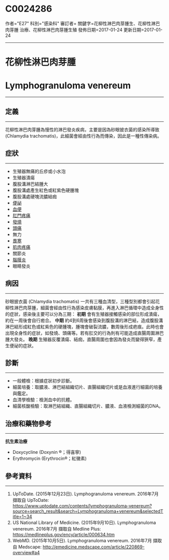 # C0024286
作者="E27"
科別="感染科"
審訂者=
關鍵字=花柳性淋巴肉芽腫生、花柳性淋巴肉芽腫 治療、花柳性淋巴肉芽腫生殖
發佈日期=2017-01-24
更新日期=2017-01-24

----------
# 花柳性淋巴肉芽腫
# Lymphogranuloma venereum
----------
## 定義
----------

花柳性淋巴肉芽腫為慢性的淋巴發炎疾病，主要是因為砂眼披衣菌的感染所導致 (Chlamydia trachomatis)，此細菌會經由性行為而傳染，因此是一種性傳染病。

## 症狀
----------
- 生殖器無痛的丘疹或小水泡
- 生殖器潰瘍
- 腹股溝淋巴結腫大
- 腹股溝處產生紅色或紅紫色硬腫塊
- 腹股溝處硬塊流膿結痂
- [便祕](C0009806)
- [血便](C0018932)
- [肛門疼痛](C0238637)
- [發燒](C0015967)
- [頭痛](C0018681)
- 無力
- [畏寒](C0085594)
- [肌肉疼痛](C0231528)
- 關節炎
- [腦膜炎](C0025289)
- 眼睛發炎
## 病因
----------

砂眼披衣菌 (Chlamydia trachomatis) 一共有三種血清型，三種型別都會引起花柳性淋巴肉芽腫，細菌會經由性行為感染皮膚黏膜，再進入淋巴循環中造成全身性的症狀，感染後主要可以分為三期：
**初期**
會有生殖器接觸感染的部位形成潰瘍，約在一周後會自行癒合。
**中期**
約4到6周後會感染到腹股溝的淋巴結，造成腹股溝淋巴結形成紅色或紅紫色的硬腫塊，腫塊會破裂流膿，數周後形成疤痕。此時也會出現全身性的症狀，如發燒、頭痛等。若有肛交的行為則有可能造成直腸周圍淋巴腫大發炎。
**晚期**
生殖器反覆潰瘍、結痂，直腸周圍也會因為發炎而變得狹窄，產生便祕的症狀。

## 診斷
----------
- 一般體檢：根據症狀初步診斷。
- 細菌培養：取膿液、淋巴結組織切片、直腸組織切片或是血液進行細菌的培養與鑑定。
- 血清學檢驗：檢測血中的抗體。
- 細菌核酸檢驗：取淋巴結組織、直腸組織切片、膿液、血液檢測細菌的DNA。
## 治療和藥物參考
----------

**抗生素治療**

- Doxycycline (Doxynin ®；得喜寧)
- Erythromycin (Erythrocin®；紅黴素)
## 參考資料
----------
1. UpToDate. (2015年12月23日). Lymphogranuloma venereum. 2016年7月 擷取自 UpToDate: https://www.uptodate.com/contents/lymphogranuloma-venereum?source=search_result&search=Lymphogranuloma+venereum&selectedTitle=1~34
2. US National Library of Medicine. (2015年9月10日). Lymphogranuloma venereum. 2016年7月 擷取自 Medline Plus: https://medlineplus.gov/ency/article/000634.htm
3. WebMD. (2015年10月5日). Lymphogranuloma venereum. 2016年7月 擷取自 Medscape: http://emedicine.medscape.com/article/220869-overview#a4







